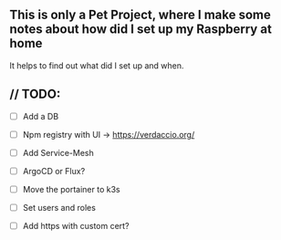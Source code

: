 ## This is only a Pet Project, where I make some notes about how did I set up my Raspberry at home
It helps to find out what did I set up and when.

## // TODO:
- [ ] Add a DB
- [ ] Npm registry with UI -> https://verdaccio.org/
- [ ] Add Service-Mesh
- [ ] ArgoCD or Flux?

- [ ] Move the portainer to k3s

- [ ] Set users and roles
- [ ] Add https with custom cert?
